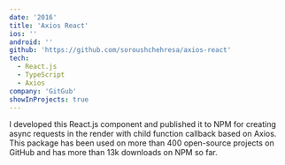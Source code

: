 ```yaml
---
date: '2016'
title: 'Axios React'
ios: ''
android: ''
github: 'https://github.com/soroushchehresa/axios-react'
tech:
  - React.js
  - TypeScript
  - Axios
company: 'GitGub'
showInProjects: true
---
```


I developed this React.js component and published it to NPM for creating async requests in the render with child function callback based on Axios.
This package has been used on more than 400 open-source projects on GitHub and has more than 13k downloads on NPM so far.

